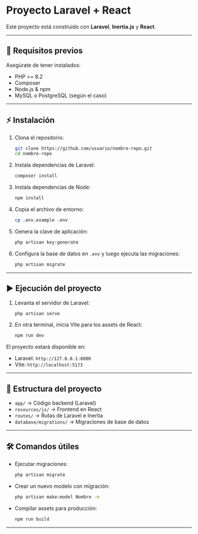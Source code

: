 # Proyecto Laravel + React

Este proyecto está construido con **Laravel**, **Inertia.js** y **React**.

---

## 🚀 Requisitos previos

Asegúrate de tener instalados:

- PHP >= 8.2
- Composer
- Node.js & npm
- MySQL o PostgreSQL (según el caso)

---

## ⚡ Instalación

1. Clona el repositorio:
   ```bash
   git clone https://github.com/usuario/nombre-repo.git
   cd nombre-repo
   ```

2. Instala dependencias de Laravel:
   ```bash
   composer install
   ```

3. Instala dependencias de Node:
   ```bash
   npm install
   ```

4. Copia el archivo de entorno:
   ```bash
   cp .env.example .env
   ```

5. Genera la clave de aplicación:
   ```bash
   php artisan key:generate
   ```

6. Configura la base de datos en `.env` y luego ejecuta las migraciones:
   ```bash
   php artisan migrate
   ```

---

## ▶️ Ejecución del proyecto

1. Levanta el servidor de Laravel:
   ```bash
   php artisan serve
   ```

2. En otra terminal, inicia Vite para los assets de React:
   ```bash
   npm run dev
   ```

El proyecto estará disponible en:

- Laravel: `http://127.0.0.1:8000`
- Vite: `http://localhost:5173`

---

## 📂 Estructura del proyecto

- `app/` → Código backend (Laravel)
- `resources/js/` → Frontend en React
- `routes/` → Rutas de Laravel e Inertia
- `database/migrations/` → Migraciones de base de datos

---

## 🛠️ Comandos útiles

- Ejecutar migraciones:
  ```bash
  php artisan migrate
  ```

- Crear un nuevo modelo con migración:
  ```bash
  php artisan make:model Nombre -m
  ```

- Compilar assets para producción:
  ```bash
  npm run build
  ```

---
